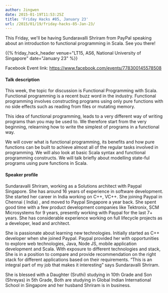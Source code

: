 ```yaml
---
author: Jingwen
date: 2015-01-19T11:53:25Z
title: 'Friday Hacks #85, January 23'
url: /2015/01/19/friday-hacks-85-Jan-23/
---
```


This Friday, we'll be having Sundaravalli Shriram from PayPal speaking about an
introduction to functional programming in Scala. See you there!

{{% friday_hack_header venue="LT15, AS6, National University of Singapore" date="January 23" %}}

Facebook Event link: https://www.facebook.com/events/778300145578508

#### Talk description

This week, the topic for discussion is Functional Programming with Scala. Functional programming is a recent buzz word in the industry. Functional programming involves constructing programs using only pure functions with no side effects such as reading from files or mutating memory.

This idea of functional programming, leads to a very different way of writing programs than you may be used to. We therefore start from the very beginning, relearning how to write the simplest of programs in a functional way.

We will cover what is functional programming, its benefits and how pure functions can be built to achieve almost all of the regular tasks involved in programming. We will also look at basic Scala syntax and functional programming constructs. We will talk briefly about modelling state-ful programs using pure functions in Scala.

#### Speaker profile

Sundaravalli Shriram, working as a Solutions architect with Paypal Singapore. She has around 16 years of experience in software development. She started her career in India working on C++, VC++. She joining Paypal in Chennai ( India) , and moved to Paypal Singapore a year back. She spent good time with a few product development companies like Tektronix, SCM Microsystems for 9 years, presently working with Paypal for the last 7+ years. She has considerable experience working on full lifecycle projects as a developer, lead and architect.

She is passionate about learning new technologies. Initially started as C++ developer when she joined Paypal. Paypal provided her with opportunities to explore web technologies, Java, Node JS, mobile application development and Scala. With exposure to different technologies and stack, She is in a position to compare and provide recommendation on the right stack for different applications based on their requirements. “This is an integral part of my job that makes it interesting” says Sundaravalli Shriram.

She is blessed with a Daughter (Sruthi) studying in 10th Grade and Son (Shreyas) in 5th Grade, Both are studying in Global Indian International School in Singapore and her husband Shriram is in business.
